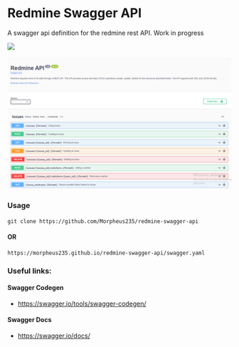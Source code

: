 <div align=left>
  <h1>Redmine Swagger API</h1>
  <p>A swagger api definition for the redmine rest API.
    Work in progress</p>
</div>
<p align="left">
    <a target="_blank" href="https://morpheus235.github.io/redmine-swagger-api/" alt="Swagger-API">
        <img src="https://img.shields.io/badge/Github%20Page-Swagger--UI-informational" /></a>
 </p>

![Redmine Swagger Example](./screenshots/swagger-github-page.png)

### Usage

```shell
git clone https://github.com/Morpheus235/redmine-swagger-api
```
#### OR
```shell
https://morpheus235.github.io/redmine-swagger-api/swagger.yaml
```
### Useful links:
#### Swagger Codegen
- https://swagger.io/tools/swagger-codegen/
#### Swagger Docs
- https://swagger.io/docs/
